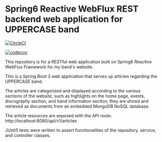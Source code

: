 # Spring6 Reactive WebFlux REST backend web application for UPPERCASE band

[![CircleCI](https://dl.circleci.com/status-badge/img/gh/markdeleon01/spring6-reactive-uppercaseband-webapp/tree/main.svg?style=svg)](https://dl.circleci.com/status-badge/redirect/gh/markdeleon01/spring6-reactive-uppercaseband-webapp/tree/main)

[![codecov](https://codecov.io/gh/markdeleon01/spring6-reactive-uppercaseband-webapp/graph/badge.svg?token=M2LUDXXSS1)](https://codecov.io/gh/markdeleon01/spring6-reactive-uppercaseband-webapp)

This repository is for a RESTful web application built on Spring6 Reactive WebFlux Framework for my band's website.

This is a Spring Boot 3 web application that serves up articles regarding the UPPERCASE band.

The articles are categorized and displayed according to the various sections of the website,
such as highlights on the home page, events, discography section, and band information section;
they are stored and retrieved as documents from an embedded MongoDB NoSQL database.

The article resources are exposed with the API route:
http://localhost:8080/api/v1/articles

JUnit5 tests were written to assert functionalities of the repository, service, and controller classes.